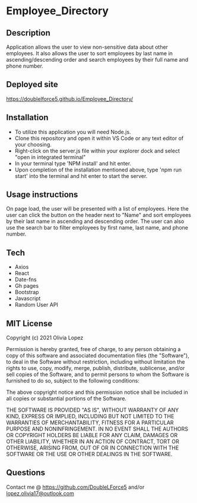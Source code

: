 # Employee_Directory

## Description
Application allows the user to view non-sensitive data about other employees. It also allows the user to sort employees by last name in ascending/descending order and search employees by their full name and phone number. 
 
## Deployed site
https://doublelforce5.github.io/Employee_Directory/

## Installation
- To utilize this application you will need Node.js.
- Clone this repository and open it within VS Code or any text editor of your choosing.
- Right-click on the server.js file within your explorer dock and select "open in integrated terminal"
- In your terminal type 'NPM install' and hit enter. 
- Upon completion of the installation mentioned above, type 'npm run start' into the terminal and hit enter to start the server. 

## Usage instructions
On page load, the user will be presented with a list of employees. Here the user can click the button on the header next to "Name" and sort employees by their last name in ascending and descending order. The user can also use the search bar to filter employees by first name, last name, and phone number. 

## Tech 
- Axios
- React 
- Date-fns
- Gh pages 
- Bootstrap 
- Javascript
- Random User API

## MIT License
Copyright (c) 2021 Olivia Lopez

Permission is hereby granted, free of charge, to any person obtaining a copy
of this software and associated documentation files (the "Software"), to deal
in the Software without restriction, including without limitation the rights
to use, copy, modify, merge, publish, distribute, sublicense, and/or sell
copies of the Software, and to permit persons to whom the Software is
furnished to do so, subject to the following conditions:

The above copyright notice and this permission notice shall be included in all
copies or substantial portions of the Software.

THE SOFTWARE IS PROVIDED "AS IS", WITHOUT WARRANTY OF ANY KIND, EXPRESS OR
IMPLIED, INCLUDING BUT NOT LIMITED TO THE WARRANTIES OF MERCHANTABILITY,
FITNESS FOR A PARTICULAR PURPOSE AND NONINFRINGEMENT. IN NO EVENT SHALL THE
AUTHORS OR COPYRIGHT HOLDERS BE LIABLE FOR ANY CLAIM, DAMAGES OR OTHER
LIABILITY, WHETHER IN AN ACTION OF CONTRACT, TORT OR OTHERWISE, ARISING FROM,
OUT OF OR IN CONNECTION WITH THE SOFTWARE OR THE USE OR OTHER DEALINGS IN THE
SOFTWARE.

## Questions
Contact me @ https://github.com/DoubleLForce5 and/or lopez.olivia17@outlook.com 
